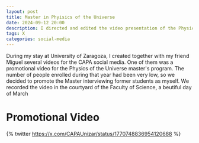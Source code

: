 ```yaml
---
layout: post
title: Master in Phyisics of the Universe
date: 2024-09-12 20:00
description: I directed and edited the video presentation of the Physics of the Universe master's program.
tags: X
categories: social-media
---
```


During my stay at University of Zaragoza, I created together with my friend Miguel several videos for the CAPA social media. One of them was a promotional video for the Physics of the Universe master's program. The number of people enrolled during that year had been very low, so we decided to promote the Master interviewing former students as myself. 
We recorded the video in the courtyard of the Faculty of Science, a beutiful day of March

# Promotional Video

{% twitter https://x.com/CAPAUnizar/status/1770748836954120688 %}


